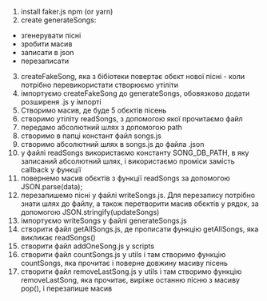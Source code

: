 1. install faker.js npm (or yarn)
2. create generateSongs:

- згенерувати пісні
- зробити масив
- записати в json
- перезаписати

3. createFakeSong, яка з бібіотеки повертає обєкт нової пісні -
   коли потрібно перевикористати створюємо утіліти
4. імпортуємо createFakeSong до generateSongs, обовязково додати
   розширеня .js у імпорті
5. Створимо масив, де буде 5 обєктів пісень
6. створимо утіліту readSongs, з допомогою якої прочитаємо файл
7. передамо абсолютний шлях з допомогою path
8. створимо в папці констант файл songs.js
9. створимо абсолютний шлях в songs.js до файла .json
10. у файлі readSongs використаємо константу SONG_DB_PATH, в яку
    записаний абсолютний шлях, і використаємо проміси замість callback у функції
11. повернемо масив обєктів з функції readSongs за допомогою JSON.parse(data);
12. перезапишемо пісні у файлі writeSongs.js. Для перезапису потрібно знати шлях
    до файлу, а також перетворити масив обєктів у рядок, за допомогою
    JSON.stringify(updateSongs)
13. імпортуємо writeSongs у файлі generateSongs.js
14. створити файл getAllSongs.js, де прописати функцію getAllSongs,
    яка викликає readSongs()
15. створити файл addOneSong.js у scripts
16. створити файл countSongs.js у utils і там створимо функцію countSongs,
    яка прочитає і поверне довжину масиву пісень
17. створити файл removeLastSong.js у utils і там створимо функцію removeLastSong,
    яка прочитає, виріже останню пісню з масиву рор(), і перезапише масив
